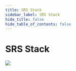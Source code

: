 ```yaml
---
title: SRS Stack
sidebar_label: SRS Stack
hide_title: false
hide_table_of_contents: false
---
```


# SRS Stack

![](https://ossrs.net/gif/v1/sls.gif?site=ossrs.io&path=/lts/tutorial/en/v4/srs-stack)


